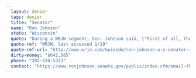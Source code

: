 ```yaml
---
  layout: denier
  tags: denier
  title: "Senator"
  name: "Ron Johnson"
  state: "Wisconsin"
  quote: "During a WRJN segment, Sen. Johnson said, \"First of all, the climate hasn't warmed in quite a few years. That is proven scientifically.\""
  quote-ref: "WRJN, last accessed 1/19"
  quote-ref-url: "http://www.wrjn.com/episode/ron-johnson-u-s-senator-r-wi/"
  dirty-money: "$642,585"
  phone: "202-224-5323"
  contact: "https://www.ronjohnson.senate.gov/public/index.cfm/email-the-senator"
---
```

